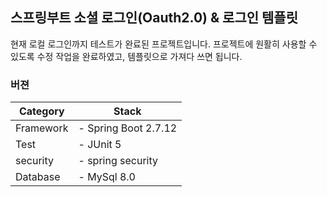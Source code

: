 ## 스프링부트 소셜 로그인(Oauth2.0) & 로그인 템플릿

현재 로컬 로그인까지 테스트가 완료된 프로젝트입니다. 프로젝트에 원활히 사용할 수 있도록 수정 작업을 완료하였고, 템플릿으로 가져다 쓰면 됩니다.



### 버젼

| Category  | Stack                |
|-----------|----------------------|
| Framework | - Spring Boot 2.7.12 |
| Test      | - JUnit 5            |
| security  | - spring security    |
| Database  | - MySql 8.0          |